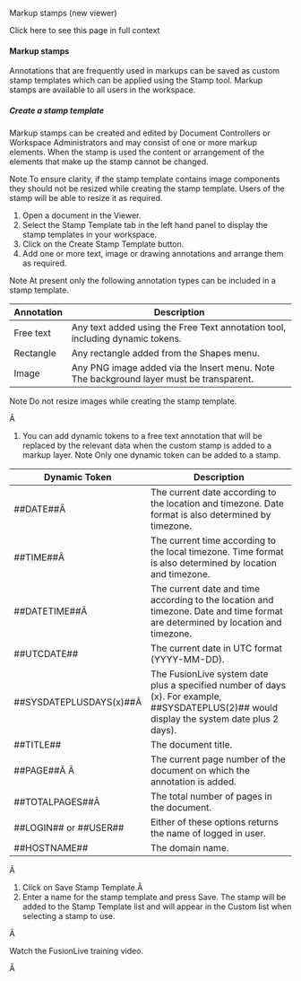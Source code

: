 Markup stamps (new viewer)

Click here to see this page in full context

####  Markup stamps

Annotations that are frequently used in markups can be saved as custom stamp
templates which can be applied using the Stamp tool. Markup stamps are
available to all users in the workspace.

#####  Create a stamp template

Markup stamps can be created and edited by Document Controllers or Workspace
Administrators and may consist of one or more markup elements. When the stamp
is used the content or arrangement of the elements that make up the stamp
cannot be changed.

Note  To ensure clarity, if the stamp template contains image components they
should not be resized while creating the stamp template. Users of the stamp
will be able to resize it as required.

  1. Open a document in the Viewer. 
  2. Select the Stamp Template tab in the left hand panel to display the stamp templates in your workspace. 
  3. Click on the Create Stamp Template button. 
  4. Add one or more text, image or drawing annotations and arrange them as required. 

Note  At present only the following annotation types can be included in a
stamp template.

Annotation  |  Description   
---|---  
Free text  |  Any text added using the Free Text annotation tool, including dynamic tokens.   
Rectangle  |  Any rectangle added from the Shapes menu.   
Image  |  Any PNG image added via the Insert menu.  Note  The background layer must be transparent.   
Note  Do not resize images while creating the stamp template.  
  
Â

  1. You can add dynamic tokens to a free text annotation that will be replaced by the relevant data when the custom stamp is added to a markup layer. Note Only one dynamic token can be added to a stamp. 

Dynamic Token  |  Description   
---|---  
##DATE##Â  |  The current date according to the location and timezone. Date format is also determined by timezone.   
##TIME##Â  |  The current time according to the local timezone. Time format is also determined by location and timezone.   
##DATETIME##Â  |  The current date and time according to the location and timezone. Date and time format are determined by location and timezone.   
##UTCDATE##  |  The current date in UTC format (YYYY-MM-DD).   
##SYSDATEPLUSDAYS(x)##Â  |  The FusionLive system date plus a specified number of days (x). For example, ##SYSDATEPLUS(2)## would display the system date plus 2 days).   
##TITLE##  |  The document title.   
##PAGE##Â Â  |  The current page number of the document on which the annotation is added.   
##TOTALPAGES##Â  |  The total number of pages in the document.   
##LOGIN## or ##USER##  |  Either of these options returns the name of logged in user.   
##HOSTNAME##  |  The domain name.   
  
Â

  1. Click on Save Stamp Template.Â 
  2. Enter a name for the stamp template and press Save. The stamp will be added to the Stamp Template list and will appear in the Custom list when selecting a stamp to use. 

Â

Watch the FusionLive training video.

Â

